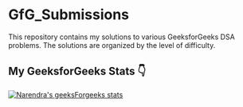 # GfG_Submissions
This repository contains my solutions to various GeeksforGeeks DSA problems. The solutions are organized by the level of difficulty.

## My GeeksforGeeks Stats 👇
[![Narendra's geeksForgeeks stats](https://geeks-for-geeks-stats-api-napiyo.vercel.app/?userName=<nikhilsp242>)](<[YOUR_LINK_HERE](https://auth.geeksforgeeks.org/user/nikhilsp242/practice)https://auth.geeksforgeeks.org/user/nikhilsp242/practice>)
